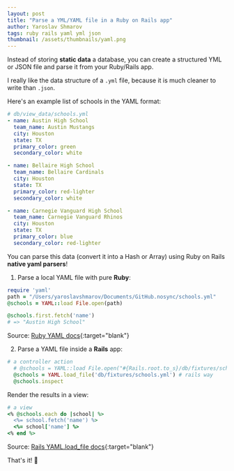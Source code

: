 ```yaml
---
layout: post
title: "Parse a YML/YAML file in a Ruby on Rails app"
author: Yaroslav Shmarov
tags: ruby rails yaml yml json
thumbnail: /assets/thumbnails/yaml.png
---
```


Instead of storing **static data** a database, you can create a structured YML or JSON file and parse it from your Ruby/Rails app.

I really like the data structure of a `.yml` file, because it is much cleaner to write than `.json`.

Here's an example list of schools in the YAML format:

```yml
# db/view_data/schools.yml
- name: Austin High School
  team_name: Austin Mustangs
  city: Houston
  state: TX
  primary_color: green
  secondary_color: white

- name: Bellaire High School
  team_name: Bellaire Cardinals
  city: Houston
  state: TX
  primary_color: red-lighter
  secondary_color: white

- name: Carnegie Vanguard High School
  team_name: Carnegie Vanguard Rhinos
  city: Houston
  state: TX
  primary_color: blue
  secondary_color: red-lighter
```

You can parse this data (convert it into a Hash or Array) using Ruby on Rails **native yaml parsers**!

1. Parse a local YAML file with pure **Ruby**:

```ruby
require 'yaml'
path = "/Users/yaroslavshmarov/Documents/GitHub.nosync/schools.yml"
@schools = YAML::load File.open(path)

@schools.first.fetch('name')
# => "Austin High School"
```

Source: [Ruby YAML docs](https://ruby-doc.org/stdlib-2.5.1/libdoc/yaml/rdoc/YAML.html){:target="blank"}

2. Parse a YAML file inside a **Rails** app:

```ruby
# a controller action
  # @schools = YAML::load File.open("#{Rails.root.to_s}/db/fixtures/schools.yml") # ruby way
  @schools = YAML.load_file('db/fixtures/schools.yml') # rails way
  @schools.inspect
```

Render the results in a view:

```ruby
# a view
<% @schools.each do |school| %>
  <%= school.fetch('name') %>
  <%= school['name'] %>
<% end %>
```

Source: [Rails YAML.load_file docs](https://apidock.com/ruby/YAML/load_file/class){:target="blank"}

That's it! 🤠
